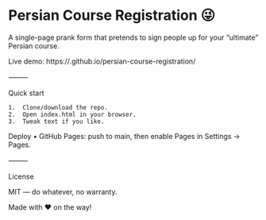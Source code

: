 # Persian Course Registration 😜

A single-page prank form that pretends to sign people up for your “ultimate” Persian course.

Live demo: https://<your-username>.github.io/persian-course-registration/

⸻

Quick start

	1.	Clone/download the repo.
	2.	Open index.html in your browser.
	3.	Tweak text if you like.

Deploy
	•	GitHub Pages: push to main, then enable Pages in Settings → Pages.

⸻

License

MIT — do whatever, no warranty.

Made with ❤️ on the way!